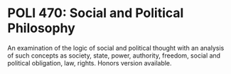 # POLI 470: Social and Political Philosophy

An examination of the logic of social and political thought with an analysis of such concepts as society, state, power, authority, freedom, social and political obligation, law, rights. Honors version available.